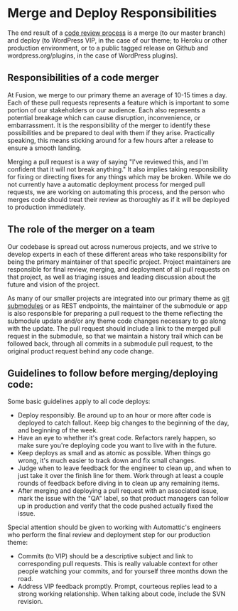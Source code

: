 # Merge and Deploy Responsibilities
The end result of a [code review process](./code-review.md) is a merge (to our master branch) and deploy (to WordPress VIP, in the case of our theme; to Heroku or other production environment, or to a public tagged release on Github and wordpress.org/plugins, in the case of WordPress plugins).

## Responsibilities of a code merger
At Fusion, we merge to our primary theme an average of 10-15 times a day. Each of these pull requests represents a feature which is important to some portion of our stakeholders or our audience. Each also represents a potential breakage which can cause disruption, inconvenience, or embarrassment. It is the responsibility of the merger to identify these possibilities and be prepared to deal with them if they arise. Practically speaking, this means sticking around for a few hours after a release to ensure a smooth landing.

Merging a pull request is a way of saying "I've reviewed this, and I'm confident that it will not break anything." It also implies taking responsibility for fixing or directing fixes for any things which may be broken.
While we do not currently have a automatic deployment process for merged pull requests, we are working on automating this process, and the person who merges code should treat their review as thoroughly as if it will be deployed to production immediately.

## The role of the merger on a team
Our codebase is spread out across numerous projects, and we strive to develop experts in each of these different areas who take responsibility for being the primary maintainer of that specific project. Project maintainers are responsible for final review, merging, and deployment of all pull requests on that project, as well as triaging issues and leading discussion about the future and vision of the project.

As many of our smaller projects are integrated into our primary theme as [git submodules](../wordpress-development/submodule-workflow.md) or as REST endpoints, the maintainer of the submodule or app is also responsible for preparing a pull request to the theme reflecting the submodule update and/or any theme code changes necessary to go along with the update. The pull request should include a link to the merged pull request in the submodule, so that we maintain a history trail which can be followed back, through all commits in a submodule pull request, to the original product request behind any code change.

## Guidelines to follow before merging/deploying code:

Some basic guidelines apply to all code deploys:
- Deploy responsibly. Be around up to an hour or more after code is deployed to catch fallout. Keep big changes to the beginning of the day, and beginning of the week.
- Have an eye to whether it's great code. Refactors rarely happen, so make sure you're deploying code you want to live with in the future. 
- Keep deploys as small and as atomic as possible. When things go wrong, it's much easier to track down and fix small changes. 
- Judge when to leave feedback for the engineer to clean up, and when to just take it over the finish line for them. Work through at least a couple rounds of feedback before diving in to clean up any remaining items. 
- After merging and deploying a pull request with an associated issue, mark the issue with the "QA" label, so that product managers can follow up in production and verify that the code pushed actually fixed the issue.

Special attention should be given to working with Automattic's engineers who perform the final review and deployment step for our production theme:
- Commits (to VIP) should be a descriptive subject and link to corresponding pull requests. This is really valuable context for other people watching your commits, and for yourself three months down the road. 
- Address VIP feedback promptly. Prompt, courteous replies lead to a strong working relationship. When talking about code, include the SVN revision.
 
